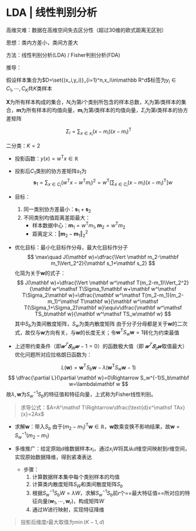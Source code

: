 # LDA | 线性判别分析

高维灾难：数据在高维空间失去区分性（超过30维的欧式距离无区别）

思想：类内方差小，类间方差大

方法：线性判别分析(LDA) / Fisher判别分析(FDA)

推导：

假设样本集合为$D=\set{(x_i,y_i)}_{i=1}^n,x_i\in\mathbb R^d$标签为$y_i\in{C_1,\cdots,C_K}$共$K$类样本

$\mathbf X$为所有样本构成的集合，$N_i$为第$i$个类别所包含的样本总数，$X_i$为第$i$类样本的集合，$\mathbf m$为所有样本的均值向量，$\mathbf m_i$为第$i$类样本的均值向量，$\Sigma_i$为第$i$类样本的协方差矩阵

$$
\Sigma_i=\sum_{x\in x_i}(x-m_i)(x-m_i)^\mathsf T
$$

二分类：$K=2$

+ 投影函数：$y(x)=w^\mathsf Tx\in\mathbb R$
+ 投影后$C_1$类别的协方差矩阵$s_1$为
$$
\mathbf s_1=\sum_{x\in C_i}(w^\mathsf Tx-w^\mathsf Tm_i)^2=w^\mathsf T[\sum_{x\in C_i}(x-m_i)(x-m_i)^\mathsf T]w
$$
+ 目标：
	1. 同一类别协方差最小：$\mathbf s_1+\mathbf s_2$
	2. 不同类别均值距离差距最大：
		+ 样本数据中心：$\mathbf m_1=w^\mathsf Tm_1,\mathbf m_2=w^\mathsf Tm_2$
		+ 距离定义：$\Vert \mathbf m_2-\mathbf m_1\Vert_2^2$
+ 优化目标：最小化目标作分母，最大化目标作分子
$$
\max\quad J(\mathbf w)=\dfrac{\Vert \mathbf m_2-\mathbf m_1\Vert_2^2}{\mathbf s_1+\mathbf s_2}
$$
化简为关于$\mathbf w$的式子：
$$
J(\mathbf w)=\dfrac{\Vert \mathbf w^\mathsf T(m_2-m_1)\Vert_2^2}{\mathbf w^\mathsf T\Sigma_1\mathbf w+\mathbf w^\mathsf T\Sigma_2\mathbf w}=\dfrac{\mathbf w^\mathsf T(m_2-m_1)(m_2-m_1)^\mathsf T\mathbf w}{\mathbf w^\mathsf T(\Sigma_1+\Sigma_2)\mathbf w}\equiv\dfrac{\mathbf w^\mathsf TS_b\mathbf w}{\mathbf w^\mathsf TS_w\mathbf w}
$$
其中$S_b$为类间散度矩阵，$S_w$为类内散度矩阵
由于分子分母都是关于$\mathbf w$的二次式，故仅与$\mathbf w$方向有关，与$\mathbf w$的长度无关；令$\mathbf w^\mathsf TS_w\mathbf w=1$转化为约束最值

+ 上述带约束条件（即$𝒘^𝑇 𝑺_𝑊 𝒘−1=0$）的函数极大值（即 $𝒘^𝑇 𝑺_𝑏 𝒘$取值最大）优化问题所对应拉格朗日函数为：

$$
L(\mathbf w)=\mathbf w^\mathsf TS_b\mathbf w-\lambda(\mathbf w^\mathsf TS_w\mathbf w-1)
$$
$$
\dfrac{\partial L}{\partial \mathbf w}=0\Rightarrow S_w^{-1}S_b\mathbf w=\lambda\mathbf  w
$$
故$\lambda,\mathbf w$为$S_w^{-1}S_b$的特征值和特征向量，上式称为Fisher线性判别。
> 求导公式：$A=A^\mathsf T\Rightarrow\dfrac{\text{d}x^\mathsf TAx}{x}=2Ax$

+ 求解$\mathbf w$：带入$S_b$
由于$(m_2-m_1)^\mathsf T\mathbf w\in\mathbb R$，$\mathbf w$数乘变换不影响结果，故$\mathbf w=S_w^{-1}(m_2-m_1)$

+ 多维推广：给定原始$d$维数据样本$x_i$，通过$x_iW$将其从$d$维空间映射到$r$维空间，实现原始数据降维，得到紧凑表达
	+ 步骤：
		1. 计算数据样本集中每个类别样本的均值
		2. 计算类内散度矩阵$S_W$和类间散度矩阵$S_b$
		3. 根据$S_w^{-1}S_bW=\lambda W$，求解$S_w^{-1}S_b$前$r$个==最大特征值==所对应的特征向量$(\mathbf w_1,\cdots,\mathbf w_r)$，构成矩阵$W$
		4. 通过$W$进行映射，实现特征降维
> 投影后维度$r$最大取值为$\min(K-1,d)$


